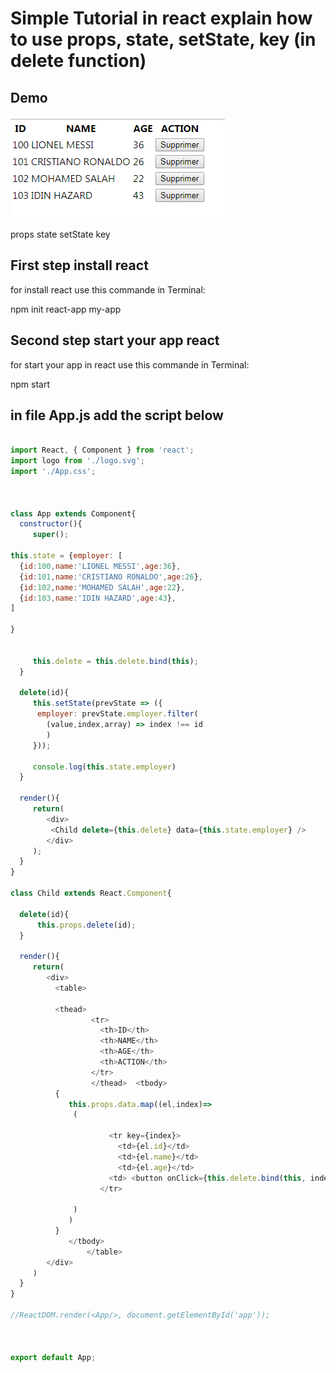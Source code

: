 Simple Tutorial in react explain how to use props, state, setState, key (in delete function)
===

Demo
---


![alt text](https://github.com/akkaoui-abdou/tuto-react-state-key-props/blob/master/Demo.png)

props
state
setState
key

First step install react 
---

for install react use this commande in Terminal:

npm init react-app my-app



Second step start your app react 
---

for start your app in react use this commande in Terminal:

npm start


in file App.js add the script below 
---


```javascript

import React, { Component } from 'react';
import logo from './logo.svg';
import './App.css';



class App extends Component{
  constructor(){
     super();

this.state = {employer: [
  {id:100,name:'LIONEL MESSI',age:36},
  {id:101,name:'CRISTIANO RONALDO',age:26},
  {id:102,name:'MOHAMED SALAH',age:22},
  {id:103,name:'IDIN HAZARD',age:43},
]

}


     this.delete = this.delete.bind(this);
  }
  
  delete(id){
     this.setState(prevState => ({
      employer: prevState.employer.filter(
        (value,index,array) => index !== id 
        )
     }));

     console.log(this.state.employer)
  }
  
  render(){
     return(
        <div>
         <Child delete={this.delete} data={this.state.employer} />
        </div>
     );
  }
}

class Child extends React.Component{

  delete(id){
      this.props.delete(id);
  }
  
  render(){
     return(
        <div>
          <table>
                
          <thead>
                  <tr>
                    <th>ID</th>
                    <th>NAME</th>
                    <th>AGE</th>
                    <th>ACTION</th>
                  </tr>
                  </thead>  <tbody>
          {
             this.props.data.map((el,index)=>
              (
                
                      <tr key={index}>
                        <td>{el.id}</td>
                        <td>{el.name}</td>
                        <td>{el.age}</td>
                      <td> <button onClick={this.delete.bind(this, index)}>Supprimer</button></td>
                    </tr>
              
              )
             )
          }
             </tbody>
                 </table>
        </div>
     )
  }
}

//ReactDOM.render(<App/>, document.getElementById('app'));



export default App;



```